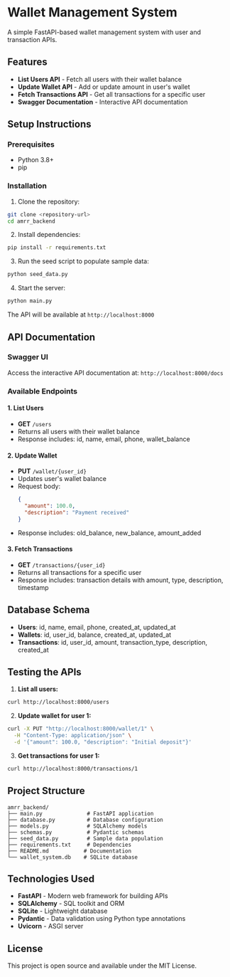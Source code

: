 # Wallet Management System

A simple FastAPI-based wallet management system with user and transaction APIs.

## Features

- **List Users API** - Fetch all users with their wallet balance
- **Update Wallet API** - Add or update amount in user's wallet
- **Fetch Transactions API** - Get all transactions for a specific user
- **Swagger Documentation** - Interactive API documentation

## Setup Instructions

### Prerequisites
- Python 3.8+
- pip

### Installation

1. Clone the repository:
```bash
git clone <repository-url>
cd amrr_backend
```

2. Install dependencies:
```bash
pip install -r requirements.txt
```

3. Run the seed script to populate sample data:
```bash
python seed_data.py
```

4. Start the server:
```bash
python main.py
```

The API will be available at `http://localhost:8000`

## API Documentation

### Swagger UI
Access the interactive API documentation at: `http://localhost:8000/docs`

### Available Endpoints

#### 1. List Users
- **GET** `/users`
- Returns all users with their wallet balance
- Response includes: id, name, email, phone, wallet_balance

#### 2. Update Wallet
- **PUT** `/wallet/{user_id}`
- Updates user's wallet balance
- Request body:
  ```json
  {
    "amount": 100.0,
    "description": "Payment received"
  }
  ```
- Response includes: old_balance, new_balance, amount_added

#### 3. Fetch Transactions
- **GET** `/transactions/{user_id}`
- Returns all transactions for a specific user
- Response includes: transaction details with amount, type, description, timestamp

## Database Schema

- **Users**: id, name, email, phone, created_at, updated_at
- **Wallets**: id, user_id, balance, created_at, updated_at
- **Transactions**: id, user_id, amount, transaction_type, description, created_at

## Testing the APIs

1. **List all users:**
```bash
curl http://localhost:8000/users
```

2. **Update wallet for user 1:**
```bash
curl -X PUT "http://localhost:8000/wallet/1" \
  -H "Content-Type: application/json" \
  -d '{"amount": 100.0, "description": "Initial deposit"}'
```

3. **Get transactions for user 1:**
```bash
curl http://localhost:8000/transactions/1
```

## Project Structure

```
amrr_backend/
├── main.py              # FastAPI application
├── database.py          # Database configuration
├── models.py            # SQLAlchemy models
├── schemas.py           # Pydantic schemas
├── seed_data.py         # Sample data population
├── requirements.txt     # Dependencies
├── README.md           # Documentation
└── wallet_system.db    # SQLite database
```

## Technologies Used

- **FastAPI** - Modern web framework for building APIs
- **SQLAlchemy** - SQL toolkit and ORM
- **SQLite** - Lightweight database
- **Pydantic** - Data validation using Python type annotations
- **Uvicorn** - ASGI server

## License

This project is open source and available under the MIT License.
